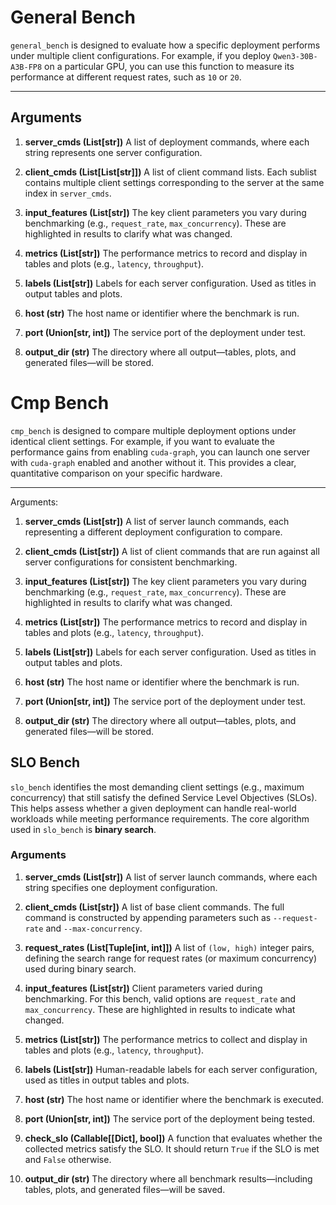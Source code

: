# General Bench
`general_bench` is designed to evaluate how a specific deployment performs under multiple client configurations.
For example, if you deploy `Qwen3-30B-A3B-FP8` on a particular GPU, you can use this function to measure its performance at different request rates, such as `10` or `20`.

---

## Arguments

1. **server_cmds (List[str])**
   A list of deployment commands, where each string represents one server configuration.

2. **client_cmds (List[List[str]])**
   A list of client command lists. Each sublist contains multiple client settings corresponding to the server at the same index in `server_cmds`.

3. **input_features (List[str])**
   The key client parameters you vary during benchmarking (e.g., `request_rate`, `max_concurrency`). These are highlighted in results to clarify what was changed.

4. **metrics (List[str])**
   The performance metrics to record and display in tables and plots (e.g., `latency`, `throughput`).

5. **labels (List[str])**
   Labels for each server configuration. Used as titles in output tables and plots.

6. **host (str)**
   The host name or identifier where the benchmark is run.

7. **port (Union[str, int])**
   The service port of the deployment under test.

8. **output_dir (str)**
   The directory where all output—tables, plots, and generated files—will be stored.


# Cmp Bench
`cmp_bench` is designed to compare multiple deployment options under identical client settings.
For example, if you want to evaluate the performance gains from enabling `cuda-graph`, you can launch one server with `cuda-graph` enabled and another without it. This provides a clear, quantitative comparison on your specific hardware.

---
Arguments:

1. **server_cmds (List[str])**
    A list of server launch commands, each representing a different deployment configuration to compare.

2. **client_cmds (List[str])**
    A list of client commands that are run against all server configurations for consistent benchmarking.

3. **input_features (List[str])**
   The key client parameters you vary during benchmarking (e.g., `request_rate`, `max_concurrency`). These are highlighted in results to clarify what was changed.

4. **metrics (List[str])**
   The performance metrics to record and display in tables and plots (e.g., `latency`, `throughput`).

5. **labels (List[str])**
   Labels for each server configuration. Used as titles in output tables and plots.

6. **host (str)**
   The host name or identifier where the benchmark is run.

7. **port (Union[str, int])**
   The service port of the deployment under test.

8. **output_dir (str)**
   The directory where all output—tables, plots, and generated files—will be stored.

## SLO Bench

`slo_bench` identifies the most demanding client settings (e.g., maximum concurrency) that still satisfy the defined Service Level Objectives (SLOs). This helps assess whether a given deployment can handle real-world workloads while meeting performance requirements. The core algorithm used in `slo_bench` is **binary search**.

### Arguments

1. **server_cmds (List[str])**
   A list of server launch commands, where each string specifies one deployment configuration.

2. **client_cmds (List[str])**
   A list of base client commands. The full command is constructed by appending parameters such as `--request-rate` and `--max-concurrency`.

3. **request_rates (List[Tuple[int, int]])**
   A list of `(low, high)` integer pairs, defining the search range for request rates (or maximum concurrency) used during binary search.

4. **input_features (List[str])**
   Client parameters varied during benchmarking. For this bench, valid options are `request_rate` and `max_concurrency`. These are highlighted in results to indicate what changed.

5. **metrics (List[str])**
   The performance metrics to collect and display in tables and plots (e.g., `latency`, `throughput`).

6. **labels (List[str])**
   Human-readable labels for each server configuration, used as titles in output tables and plots.

7. **host (str)**
   The host name or identifier where the benchmark is executed.

8. **port (Union[str, int])**
   The service port of the deployment being tested.

9. **check_slo (Callable[[Dict], bool])**
   A function that evaluates whether the collected metrics satisfy the SLO. It should return `True` if the SLO is met and `False` otherwise.

10. **output_dir (str)**
    The directory where all benchmark results—including tables, plots, and generated files—will be saved.
